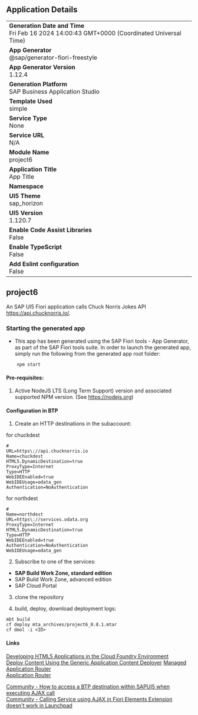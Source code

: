 ## Application Details
|               |
| ------------- |
|**Generation Date and Time**<br>Fri Feb 16 2024 14:00:43 GMT+0000 (Coordinated Universal Time)|
|**App Generator**<br>@sap/generator-fiori-freestyle|
|**App Generator Version**<br>1.12.4|
|**Generation Platform**<br>SAP Business Application Studio|
|**Template Used**<br>simple|
|**Service Type**<br>None|
|**Service URL**<br>N/A
|**Module Name**<br>project6|
|**Application Title**<br>App Title|
|**Namespace**<br>|
|**UI5 Theme**<br>sap_horizon|
|**UI5 Version**<br>1.120.7|
|**Enable Code Assist Libraries**<br>False|
|**Enable TypeScript**<br>False|
|**Add Eslint configuration**<br>False|

## project6

An SAP UI5 Fiori application calls Chuck Norris Jokes API https://api.chucknorris.io/.

### Starting the generated app

-   This app has been generated using the SAP Fiori tools - App Generator, as part of the SAP Fiori tools suite.  In order to launch the generated app, simply run the following from the generated app root folder:

```
    npm start
```

#### Pre-requisites:

1. Active NodeJS LTS (Long Term Support) version and associated supported NPM version.  (See https://nodejs.org)


#### Configuration in BTP
1. Create an HTTP destinations in the subaccount:

for chuckdest
```shell
#
URL=https\://api.chucknorris.io
Name=chuckdest
HTML5.DynamicDestination=true
ProxyType=Internet
Type=HTTP
WebIDEEnabled=true
WebIDEUsage=odata_gen
Authentication=NoAuthentication
```

for northdest
```shell
#
Name=northdest
URL=https\://services.odata.org
ProxyType=Internet
HTML5.DynamicDestination=true
Type=HTTP
WebIDEEnabled=true
Authentication=NoAuthentication
WebIDEUsage=odata_gen
```

2. Subscribe to one of the services:
  + **SAP Build Work Zone, standard edition**
  + SAP Build Work Zone, advanced edition
  + SAP Cloud Portal

3. clone the repository

4. build, deploy, download deployment logs:
```shell
mbt build
cf deploy mta_archives/project6_0.0.1.mtar 
cf dmol -i <ID>  
```

#### Links
[Developing HTML5 Applications in the Cloud Foundry Environment](https://help.sap.com/docs/btp/sap-business-technology-platform/developing-html5-applications-in-cloud-foundry-environment)  
[Deploy Content Using the Generic Application Content Deployer](https://help.sap.com/docs/btp/sap-business-technology-platform/deploy-content-using-generic-application-content-deployer) 
[Managed Application Router](https://help.sap.com/docs/btp/sap-business-technology-platform/managed-application-router)  
[Application Router](https://help.sap.com/docs/btp/sap-business-technology-platform/application-router)  

[Community - How to access a BTP destination within SAPUI5 when executing AJAX call
](https://community.sap.com/t5/technology-q-a/how-to-access-a-btp-destination-within-sapui5-when-executing-ajax-call/qaq-p/12497764)  
[Community - Calling Service using AJAX in Fiori Elements Extension doesn't work in Launchpad](https://community.sap.com/t5/technology-q-a/calling-service-using-ajax-in-fiori-elements-extension-doesn-t-work-in/qaq-p/12398015)  

